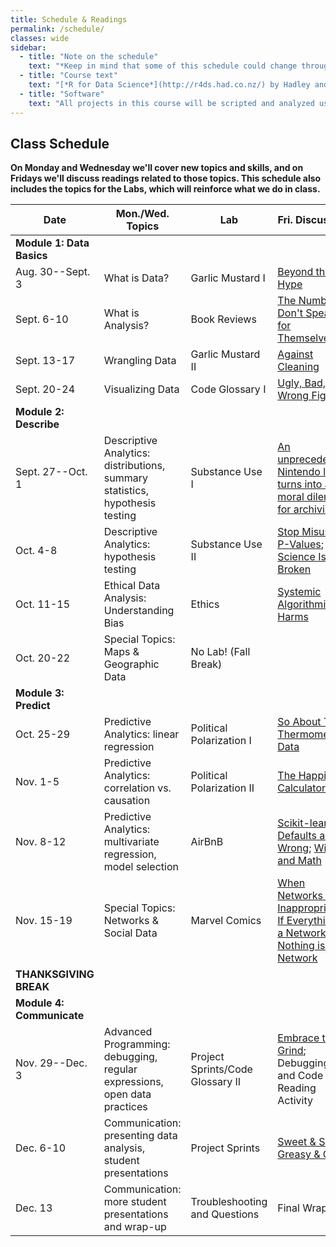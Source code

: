 ```yaml
---
title: Schedule & Readings
permalink: /schedule/
classes: wide
sidebar:
  - title: "Note on the schedule"
    text: "*Keep in mind that some of this schedule could change throughout the semester. However, if anything changes I'll update this page, and I'll be sure to give you plenty of advance notice.*"
  - title: "Course text"
    text: "[*R for Data Science*](http://r4ds.had.co.nz/) by Hadley and Grolemund (Free online!)"
  - title: "Software"
    text: "All projects in this course will be scripted and analyzed using R, an open source data analysis language and environment. Specifically, we will be using RStudio as our programming environment. **No previous experience with R, statistical software packages, or computer programming is required.**"
---
```


## Class Schedule

**On Monday and Wednesday we'll cover new topics and skills, and on Fridays we'll discuss readings related to those topics. This schedule also includes the topics for the Labs, which will reinforce what we do in class.**

Date|Mon./Wed. Topics|Lab|Fri. Discussion
--|---|--|---
|**Module 1: Data Basics**|
Aug. 30--Sept. 3|What is Data?|Garlic Mustard I|[Beyond the Hype](https://www.sciencedirect.com/science/article/pii/S0268401214001066)
Sept. 6-10|What is Analysis?|Book Reviews|[The Numbers Don't Speak for Themselves](https://data-feminism.mitpress.mit.edu/pub/czq9dfs5/release/2)
Sept. 13-17|Wrangling Data|Garlic Mustard II|[Against Cleaning](http://curatingmenus.org/articles/against-cleaning/)
Sept. 20-24|Visualizing Data|Code Glossary I|[Ugly, Bad, and Wrong Figures](https://clauswilke.com/dataviz/introduction.html)
|**Module 2: Describe**|
Sept. 27--Oct. 1|Descriptive Analytics: distributions, summary statistics, hypothesis testing|Substance Use I|[An unprecedented Nintendo leak turns into a moral dilemma for archivists](https://www.theverge.com/2020/7/30/21347074/nintendo-gigaleak-controversy-history-preservation-archives)
Oct. 4-8|Descriptive Analytics: hypothesis testing|Substance Use II|[Stop Misusing P-Values](https://fivethirtyeight.com/features/statisticians-found-one-thing-they-can-agree-on-its-time-to-stop-misusing-p-values/); [Science Isn't Broken](https://fivethirtyeight.com/features/science-isnt-broken/)
Oct. 11-15|Ethical Data Analysis: Understanding Bias|Ethics|[Systemic Algorithmic Harms](https://points.datasociety.net/systemic-algorithmic-harms-e00f99e72c42)
Oct. 20-22|Special Topics: Maps & Geographic Data|No Lab! (Fall Break)|
|**Module 3: Predict**|
Oct. 25-29|Predictive Analytics: linear regression|Political Polarization I|[So About That Thermometer Data](https://slate.com/technology/2020/04/kinsa-smart-thermometer-data-fevers-covid19.html)
Nov. 1-5|Predictive Analytics: correlation vs. causation|Political Polarization II|[The Happiness Calculator](https://gimletmedia.com/shows/reply-all/kwh96n)
Nov. 8-12|Predictive Analytics: multivariate regression, model selection|AirBnB|[Scikit-learn's Defaults are Wrong](https://ryxcommar.com/2019/08/30/scikit-learns-defaults-are-wrong/); [Wine and Math](https://pudding.cool/2021/03/wine-model/)
Nov. 15-19|Special Topics: Networks & Social Data|Marvel Comics|[When Networks are Inappropriate](https://scottbot.net/networks-demystified-8-when-networks-are-inappropriate/); [If Everything is a Network, Nothing is a Network](https://visualisingadvocacy.org/node/739.html)
**THANKSGIVING BREAK**|
|**Module 4: Communicate**|
Nov. 29--Dec. 3|Advanced Programming: debugging, regular expressions, open data practices|Project Sprints/Code Glossary II|[Embrace the Grind](https://jacobian.org/2021/apr/7/embrace-the-grind/); Debugging and Code Reading Activity
Dec. 6-10|Communication: presenting data analysis, student presentations|Project Sprints|[Sweet & Slim, Greasy & Grim](https://pudding.cool/2020/07/gendered-descriptions/)
Dec. 13|Communication: more student presentations and wrap-up|Troubleshooting and Questions|Final Wrap-Up
